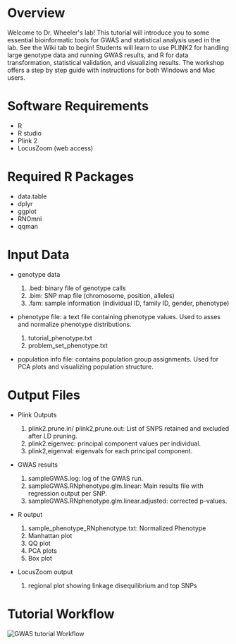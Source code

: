 # Overview 
Welcome to Dr. Wheeler's lab! This tutorial will introduce you to some essential bioinformatic tools for GWAS and statistical analysis used in the lab. See the Wiki tab to begin! Students will learn to use PLINK2 for handling large genotype data and running GWAS results, and R for data transformation, statistical validation, and visualizing results. The workshop offers a step by step guide with instructions for both Windows and Mac users. 

# Software Requirements
- R
- R studio
- Plink 2
- LocusZoom (web access)

  
#  Required R Packages 
- data.table
- dplyr
- ggplot
- RNOmni
- qqman

# Input Data 
- genotype data
  1) .bed: binary file of genotype calls
  2) .bim: SNP map file (chromosome, position, alleles)
  3) .fam: sample information (individual ID, family ID, gender, phenotype)
- phenotype file: a text file containing phenotype values. Used to asses and normalize phenotype distributions. 
  1) tutorial_phenotype.txt
  2) problem_set_phenotype.txt
 
- population info file: contains population group assignments. Used for PCA plots and visualizing population structure.

# Output Files 
- Plink Outputs
  1) plink2.prune.in/ plink2,prune.out: List of SNPS retained and excluded after LD pruning.
  2) plink2.eigenvec: principal component values per individual.
  3) plink2,eigenval: eigenvals for each principal component.
 
- GWAS results
  1) sampleGWAS.log: log of the GWAS run.
  2) sampleGWAS.RNphenotype.glm.linear: Main results file with regression output per SNP.
  3) sampleGWAS.RNphenotype.glm.linear.adjusted: corrected p-values.
 
- R output
  1) sample_phenotype_RNphenotype.txt: Normalized Phenotype
  2) Manhattan plot
  3) QQ plot
  4) PCA plots
  5) Box plot
 
- LocusZoom output
  1) regional plot showing linkage disequilibrium and top SNPs
 
# Tutorial Workflow

![GWAS tutorial Workflow](https://github.com/user-attachments/assets/23315ced-46c2-43f6-8c4a-c451d193fdfb)

